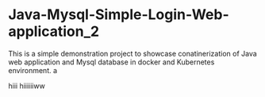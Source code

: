 # Java-Mysql-Simple-Login-Web-application_2

This is a simple demonstration project to showcase conatinerization of Java web application and Mysql database in docker and Kubernetes environment.  a


hiii
hiiiiiiww
